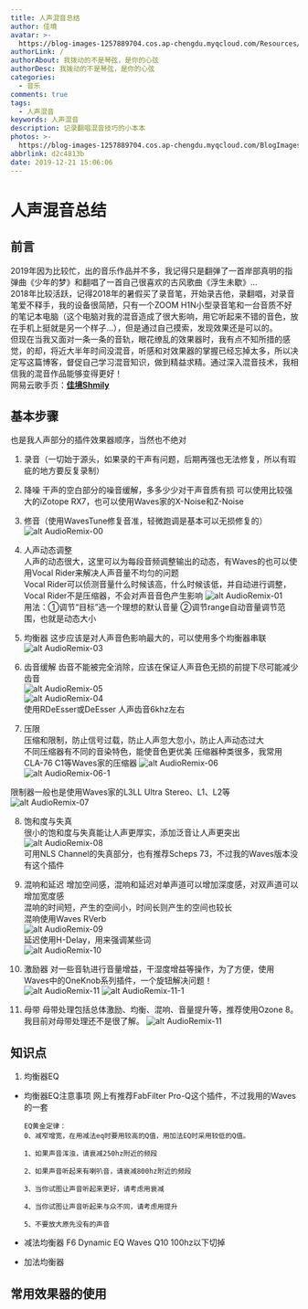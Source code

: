 ```yaml
---
title: 人声混音总结
author: 佳境
avatar: >-
  https://blog-images-1257889704.cos.ap-chengdu.myqcloud.com/Resources/img/custom/avatar.jpg
authorLink: /
authorAbout: 我拨动的不是琴弦，是你的心弦
authorDesc: 我拨动的不是琴弦，是你的心弦
categories:
  - 音乐
comments: true
tags:
  - 人声混音
keywords: 人声混音
description: 记录翻唱混音技巧的小本本
photos: >-
  https://blog-images-1257889704.cos.ap-chengdu.myqcloud.com/BlogImages/AudioRemix/AudioRemix-cover.jpg
abbrlink: d2c4813b
date: 2019-12-21 15:06:06
---
```

# 人声混音总结  

## 前言  
2019年因为比较忙，出的音乐作品并不多，我记得只是翻弹了一首岸部真明的指弹曲《少年的梦》和翻唱了一首自己很喜欢的古风歌曲《浮生未歇》...  
2018年比较活跃，记得2018年的暑假买了录音笔，开始录吉他，录翻唱，对录音笔爱不释手，我的设备很简陋，只有一个ZOOM H1N小型录音笔和一台音质不好的笔记本电脑（这个电脑对我的混音造成了很大影响，用它听起来不错的音色，放在手机上挺就是另一个样子...），但是通过自己摸索，发现效果还是可以的。  
但现在当我又面对一条一条的音轨，眼花缭乱的效果器时，我有点不知所措的感觉，的却，将近大半年时间没混音，听感和对效果器的掌握已经忘掉太多，所以决定写这篇博客，督促自己学习混音知识，做到精益求精。通过深入混音技术，我相信我的混音作品能够变得更好！  
网易云歌手页：**[佳境Shmily](https://music.163.com/#/user/home?id=318926152)**

## 基本步骤  
也是我人声部分的插件效果器顺序，当然也不绝对
1. 录音（一切始于源头，如果录的干声有问题，后期再强也无法修复，所以有瑕疵的地方要反复录制）
2. 降噪
  干声的空白部分的噪音缓解，多多少少对干声音质有损
  可以使用比较强大的iZotope RX7，也可以使用Waves家的X-Noise和Z-Noise  
3. 修音（使用WavesTune修复音准，轻微跑调是基本可以无损修复的）  
  ![alt AudioRemix-00](https://blog-images-1257889704.cos.ap-chengdu.myqcloud.com/BlogImages/AudioRemix/AudioRemix-00.JPG)  
4. 人声动态调整  
  人声的动态很大，这里可以为每段音频调整输出的动态，有Waves的也可以使用Vocal Rider来解决人声音量不均匀的问题  
  Vocal Rider可以侦测音量什么时候该高，什么时候该低，并自动进行调整，Vocal Rider不是压缩器，不会对声音音色产生影响
  ![alt AudioRemix-01](https://blog-images-1257889704.cos.ap-chengdu.myqcloud.com/BlogImages/AudioRemix/AudioRemix-01.JPG)  
  用法：①调节“目标”选一个理想的默认音量 ②调节range自动音量调节范围，也就是动态大小  
5. 均衡器
  这步应该是对人声音色影响最大的，可以使用多个均衡器串联  
  ![alt AudioRemix-03](https://blog-images-1257889704.cos.ap-chengdu.myqcloud.com/BlogImages/AudioRemix/AudioRemix-03.JPG)  

6. 齿音缓解
  齿音不能被完全消除，应该在保证人声音色无损的前提下尽可能减少齿音  
  ![alt AudioRemix-05](https://blog-images-1257889704.cos.ap-chengdu.myqcloud.com/BlogImages/AudioRemix/AudioRemix-05.JPG)  
  ![alt AudioRemix-04](https://blog-images-1257889704.cos.ap-chengdu.myqcloud.com/BlogImages/AudioRemix/AudioRemix-04.JPG)  
  使用RDeEsser或DeEsser 人声齿音6khz左右

7. 压限  
  压缩和限制，防止信号过载，防止人声忽大忽小，防止人声动态过大  
  不同压缩器有不同的音染特色，能使音色更优美
  压缩器种类很多，我常用CLA-76 C1等Waves家的压缩器
  ![alt AudioRemix-06](https://blog-images-1257889704.cos.ap-chengdu.myqcloud.com/BlogImages/AudioRemix/AudioRemix-06.JPG) 
  ![alt AudioRemix-06-1](https://blog-images-1257889704.cos.ap-chengdu.myqcloud.com/BlogImages/AudioRemix/AudioRemix-06-1.JPG)
 
  限制器一般也是使用Waves家的L3LL Ultra Stereo、L1、L2等  
  ![alt AudioRemix-07](https://blog-images-1257889704.cos.ap-chengdu.myqcloud.com/BlogImages/AudioRemix/AudioRemix-07.JPG)  

8. 饱和度与失真  
  很小的饱和度与失真能让人声更厚实，添加泛音让人声更突出  
  ![alt AudioRemix-08](https://blog-images-1257889704.cos.ap-chengdu.myqcloud.com/BlogImages/AudioRemix/AudioRemix-08.JPG)  
  可用NLS Channel的失真部分，也有推荐Scheps 73，不过我的Waves版本没有这个插件  

9. 混响和延迟
  增加空间感，混响和延迟对单声道可以增加深度感，对双声道可以增加宽度感  
  混响的时间短，产生的空间小，时间长则产生的空间也较长  
  混响使用Waves RVerb  
  ![alt AudioRemix-09](https://blog-images-1257889704.cos.ap-chengdu.myqcloud.com/BlogImages/AudioRemix/AudioRemix-09.JPG)  
  延迟使用H-Delay，用来强调某些词  
  ![alt AudioRemix-10](https://blog-images-1257889704.cos.ap-chengdu.myqcloud.com/BlogImages/AudioRemix/AudioRemix-10.JPG)  

10. 激励器
  对一些音轨进行音量增益，干湿度增益等操作，为了方便，使用Waves中的OneKnob系列插件，一个旋钮解决问题！  
  ![alt AudioRemix-11](https://blog-images-1257889704.cos.ap-chengdu.myqcloud.com/BlogImages/AudioRemix/AudioRemix-11.JPG)  ![alt AudioRemix-11-1](https://blog-images-1257889704.cos.ap-chengdu.myqcloud.com/BlogImages/AudioRemix/AudioRemix-11-1.JPG)  
    


11. 母带
  母带处理包括总体激励、均衡、混响、音量提升等，推荐使用Ozone 8。我目前对母带处理还不是很了解。
  ![alt AudioRemix-11](https://blog-images-1257889704.cos.ap-chengdu.myqcloud.com/BlogImages/AudioRemix/AudioRemix-12.JPG)  


## 知识点  
1. 均衡器EQ  
  * 均衡器EQ注意事项
    网上有推荐FabFilter Pro-Q这个插件，不过我用的Waves的一套  
    ```text
    EQ黄金定律：
    0、减窄增宽，在用减法eq时要用较高的Q值，用加法EQ时采用较低的Q值。
    
    1、如果声音浑浊，请衰减250hz附近的频段
    
    2、如果声音听起来有喇叭音，请衰减800hz附近的频段
    
    3、当你试图让声音听起来更好，请考虑用衰减
    
    4、当你试图让声音听起来与众不同，请考虑用提升
    
    5、不要放大原先没有的声音
    ```  

  * 减法均衡器
    F6 Dynamic EQ   Waves Q10 
    100hz以下切掉
    
  * 加法均衡器




## 常用效果器的使用
